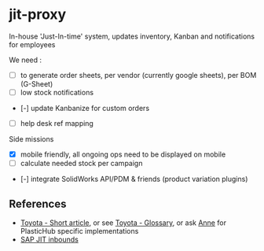 # jit-proxy

In-house 'Just-In-time' system, updates inventory, Kanban and notifications for employees

We need :

- [ ] to generate order sheets, per vendor (currently google sheets), per BOM (G-Sheet)
- [ ] low stock notifications
- [-] update Kanbanize for custom orders
- [ ] help desk ref mapping

Side missions

- [x] mobile friendly, all ongoing ops need to be displayed on mobile
- [ ] calculate needed stock per campaign
- [-] integrate SolidWorks API/PDM & friends (product variation plugins)

## References

- [Toyota - Short article](https://blog.toyota.co.uk/just-in-time), or see [Toyota - Glossary](https://blog.toyota.co.uk/toyota-production-system-glossary), or ask [Anne](mailto://anne.babier@plastic-hub.com) for PlasticHub specific implementations
- [SAP JIT inbounds](https://help.sap.com/saphelp_afs64/helpdata/ru/7a/ad7d341e4c11d3b69c0000e82d81c3/content.htm?no_cache=true)




